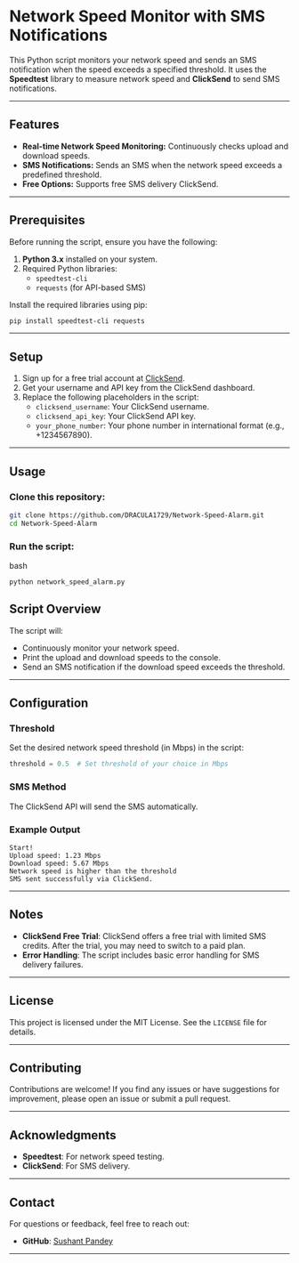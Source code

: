 # Network Speed Monitor with SMS Notifications

This Python script monitors your network speed and sends an SMS notification when the speed exceeds a specified threshold. It uses the **Speedtest** library to measure network speed and **ClickSend** to send SMS notifications.

---

## Features
- **Real-time Network Speed Monitoring:** Continuously checks upload and download speeds.
- **SMS Notifications:** Sends an SMS when the network speed exceeds a predefined threshold.
- **Free Options:** Supports free SMS delivery ClickSend.

---

## Prerequisites
Before running the script, ensure you have the following:

1. **Python 3.x** installed on your system.
2. Required Python libraries:
   - `speedtest-cli`
   - `requests` (for API-based SMS)
   
Install the required libraries using pip:
```bash
pip install speedtest-cli requests
```

---



## Setup

1. Sign up for a free trial account at [ClickSend](https://www.clicksend.com/).
2. Get your username and API key from the ClickSend dashboard.
3. Replace the following placeholders in the script:
   - `clicksend_username`: Your ClickSend username.
   - `clicksend_api_key`: Your ClickSend API key.
   - `your_phone_number`: Your phone number in international format (e.g., +1234567890).


---


## Usage

### Clone this repository:

```bash
git clone https://github.com/DRACULA1729/Network-Speed-Alarm.git
cd Network-Speed-Alarm
```

### Run the script:

bash
```
python network_speed_alarm.py
```
## Script Overview

The script will:
- Continuously monitor your network speed.
- Print the upload and download speeds to the console.
- Send an SMS notification if the download speed exceeds the threshold.

---

## Configuration

### Threshold
Set the desired network speed threshold (in Mbps) in the script:

```python
threshold = 0.5  # Set threshold of your choice in Mbps
```

### SMS Method
The ClickSend API will send the SMS automatically.

### Example Output

```
Start!
Upload speed: 1.23 Mbps
Download speed: 5.67 Mbps
Network speed is higher than the threshold
SMS sent successfully via ClickSend.
```

---



## Notes

- **ClickSend Free Trial**: ClickSend offers a free trial with limited SMS credits. After the trial, you may need to switch to a paid plan.
- **Error Handling**: The script includes basic error handling for SMS delivery failures.

---

## License

This project is licensed under the MIT License. See the `LICENSE` file for details.

---

## Contributing

Contributions are welcome! If you find any issues or have suggestions for improvement, please open an issue or submit a pull request.

---

## Acknowledgments

- **Speedtest**: For network speed testing.
- **ClickSend**: For SMS delivery.

---

## Contact

For questions or feedback, feel free to reach out:
- **GitHub**: [Sushant Pandey](https://github.com/DRACULA1729)

---
